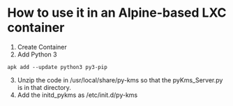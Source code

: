 # How to use it in an Alpine-based LXC container

1. Create Container
2. Add Python 3
```
apk add --update python3 py3-pip
```
3. Unzip the code in /usr/local/share/py-kms so that the pyKms_Server.py is in that directory.
4. Add the initd_pykms as /etc/init.d/py-kms
